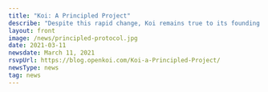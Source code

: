 ```yaml
---
title: "Koi: A Principled Project"
describe: "Despite this rapid change, Koi remains true to its founding principles."
layout: front
image: /news/principled-protocol.jpg
date: 2021-03-11
newsdate: March 11, 2021
rsvpUrl: https://blog.openkoi.com/Koi-a-Principled-Project/
newsType: news
tag: news
---
```

